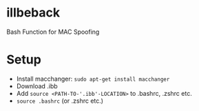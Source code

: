 # illbeback
Bash Function for MAC Spoofing

# Setup
- Install macchanger: `sudo apt-get install macchanger`
- Download .ibb
- Add `source <PATH-TO-'.ibb'-LOCATION>` to .bashrc, .zshrc etc.
- `source .bashrc` (or .zshrc etc.)
